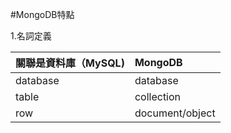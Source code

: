 #MongoDB特點

1.名詞定義

| 關聯是資料庫（MySQL\) | MongoDB |
| :--- | :--- |
| database | database |
| table | collection |
| row | document/object |
